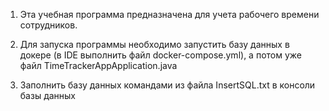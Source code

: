 1. Эта учебная программа предназначена для учета рабочего времени сотрудников.

2. Для запуска программы необходимо запустить базу данных в докере (в  IDE выполнить файл docker-compose.yml), а потом уже файл TimeTrackerAppApplication.java

3. Заполнить базу данных командами из файла InsertSQL.txt в консоли базы данных
